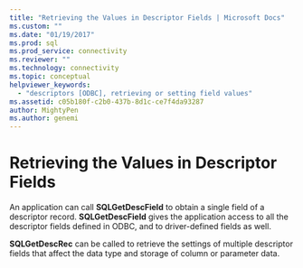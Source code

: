 ```yaml
---
title: "Retrieving the Values in Descriptor Fields | Microsoft Docs"
ms.custom: ""
ms.date: "01/19/2017"
ms.prod: sql
ms.prod_service: connectivity
ms.reviewer: ""
ms.technology: connectivity
ms.topic: conceptual
helpviewer_keywords: 
  - "descriptors [ODBC], retrieving or setting field values"
ms.assetid: c05b180f-c2b0-437b-8d1c-ce7f4da93287
author: MightyPen
ms.author: genemi
---
```

# Retrieving the Values in Descriptor Fields
An application can call **SQLGetDescField** to obtain a single field of a descriptor record. **SQLGetDescField** gives the application access to all the descriptor fields defined in ODBC, and to driver-defined fields as well.  
  
 **SQLGetDescRec** can be called to retrieve the settings of multiple descriptor fields that affect the data type and storage of column or parameter data.
